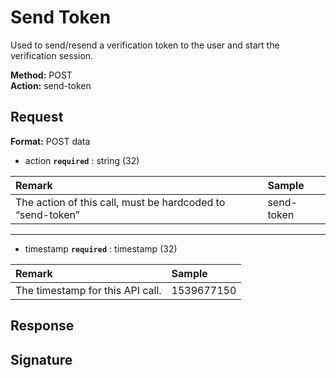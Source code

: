 # Send Token

Used to send/resend a verification token to the user and start the verification session.

**Method:** POST  
**Action:** send-token

## Request

**Format:** POST data

* action **`required`** : string \(32\)

| Remark |  **Sample** |
| :--- | :--- |
| The action of this call, must be hardcoded to “send-token” | send-token |

---

* timestamp **`required`** : timestamp \(32\)

| Remark | **Sample** |
| :--- | :--- |
| The timestamp for this API call. | 1539677150 |

## Response

## Signature


